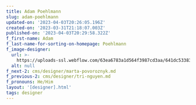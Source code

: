 ```yaml
---
title: Adam Poehlmann
slug: adam-poehlmann
updated-on: '2023-04-03T20:26:05.196Z'
created-on: '2023-03-31T21:18:07.003Z'
published-on: '2023-04-03T20:29:58.322Z'
f_first-name: Adam
f_last-name-for-sorting-on-homepage: Poehlmann
f_image-designer:
  url: >-
    https://uploads-ssl.webflow.com/63ea6783a1d564f3987cd3aa/641dc533832b36864f60b5a7_no-image-headshot-3.png
  alt: null
f_next-2: cms/designer/marta-povoroznyk.md
f_previous-2: cms/designer/tri-nguyen.md
f_pronouns: He/Him
layout: '[designer].html'
tags: designer
---
```



